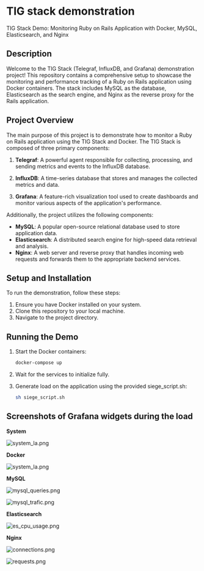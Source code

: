 # TIG stack demonstration

TIG Stack Demo: Monitoring Ruby on Rails Application with Docker, MySQL, Elasticsearch, and Nginx

## Description

Welcome to the TIG Stack (Telegraf, InfluxDB, and Grafana) demonstration project! This repository contains a comprehensive setup to showcase the monitoring and performance tracking of a Ruby on Rails application using Docker containers. The stack includes MySQL as the database, Elasticsearch as the search engine, and Nginx as the reverse proxy for the Rails application.

## Project Overview

The main purpose of this project is to demonstrate how to monitor a Ruby on Rails application using the TIG Stack and Docker. The TIG Stack is composed of three primary components:

1. **Telegraf**: A powerful agent responsible for collecting, processing, and sending metrics and events to the InfluxDB database.

2. **InfluxDB**: A time-series database that stores and manages the collected metrics and data.

3. **Grafana**: A feature-rich visualization tool used to create dashboards and monitor various aspects of the application's performance.

Additionally, the project utilizes the following components:

- **MySQL**: A popular open-source relational database used to store application data.
- **Elasticsearch**: A distributed search engine for high-speed data retrieval and analysis.
- **Nginx**: A web server and reverse proxy that handles incoming web requests and forwards them to the appropriate backend services.

## Setup and Installation

To run the demonstration, follow these steps:

1. Ensure you have Docker installed on your system.
2. Clone this repository to your local machine.
3. Navigate to the project directory.

## Running the Demo

1. Start the Docker containers:

   ```bash
   docker-compose up

2. Wait for the services to initialize fully.

3. Generate load on the application using the provided siege_script.sh:

   ```bash
   sh siege_script.sh

## Screenshots of Grafana widgets during the load

**System**

![system_la.png](screenshots/system_la.png)

**Docker**

![system_la.png](screenshots/system_la.png)

**MySQL**

![mysql_queries.png](screenshots/mysql/mysql_queries.png)

![mysql_trafic.png](screenshots/mysql/mysql_traffic.png)

**Elasticsearch**

![es_cpu_usage.png](screenshots/es_cpu_usage.png)

**Nginx**

![connections.png](screenshots/nginx/connections.png)

![requests.png](screenshots/nginx/requests.png)
